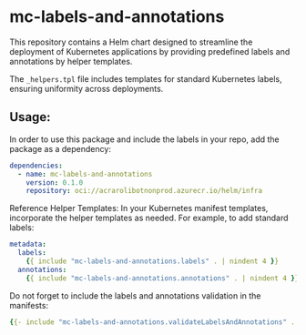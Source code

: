 # mc-labels-and-annotations

This repository contains a Helm chart designed to streamline the deployment of Kubernetes applications by
providing predefined labels and annotations by helper templates.

The `_helpers.tpl` file includes templates for standard Kubernetes labels, ensuring uniformity across deployments.

## Usage:
In order to use this package and include the labels in your repo, add the package as a dependency:

```yaml
dependencies:
  - name: mc-labels-and-annotations
    version: 0.1.0
    repository: oci://acrarolibotnonprod.azurecr.io/helm/infra
```

Reference Helper Templates: In your Kubernetes manifest templates, incorporate the helper templates as needed.
For example, to add standard labels:

```yaml
metadata:
  labels:
    {{ include "mc-labels-and-annotations.labels" . | nindent 4 }}
  annotations:
    {{ include "mc-labels-and-annotations.annotations" . | nindent 4 }}
```

Do not forget to include the labels and annotations validation in the manifests:

```yaml
{{- include "mc-labels-and-annotations.validateLabelsAndAnnotations" . -}}
```
